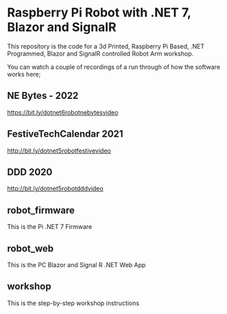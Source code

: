 # Raspberry Pi Robot with .NET 7, Blazor and SignalR

This repository is the code for a 3d Printed, Raspberry Pi Based, .NET Programmed, Blazor and SignalR controlled Robot Arm workshop.

You can watch a couple of recordings of a run through of how the software works here;

## NE Bytes - 2022

https://bit.ly/dotnet6robotnebytesvideo

## FestiveTechCalendar 2021

http://bit.ly/dotnet5robotfestivevideo

## DDD 2020

http://bit.ly/dotnet5robotdddvideo

## robot_firmware

This is the Pi .NET 7 Firmware

## robot_web

This is the PC Blazor and Signal R .NET Web App

## workshop

This is the step-by-step workshop instructions